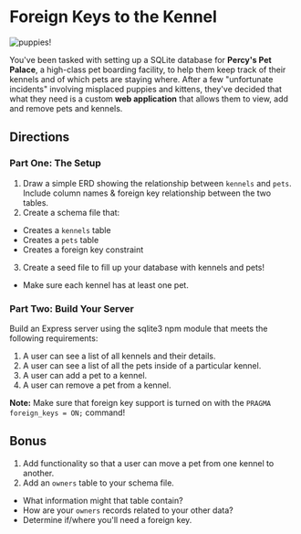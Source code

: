 # Foreign Keys to the Kennel

![puppies!](http://www.greenleafpetresort.com/wp-content/uploads/2011/11/banner_pet_boarding.jpg)

You've been tasked with setting up a SQLite database for **Percy's Pet Palace**, a high-class pet boarding facility, to help them keep track of their kennels and of which pets are staying where. After a few "unfortunate incidents" involving misplaced puppies and kittens, they've decided that what they need is a custom **web application** that allows them to view, add and remove pets and kennels.

## Directions

### Part One: The Setup

1. Draw a simple ERD showing the relationship between `kennels` and `pets`. Include column names & foreign key relationship between the two tables.
2. Create a schema file that:
  - Creates a `kennels` table
  - Creates a `pets` table
  - Creates a foreign key constraint
3. Create a seed file to fill up your database with kennels and pets!
  - Make sure each kennel has at least one pet.

### Part Two: Build Your Server

Build an Express server using the sqlite3 npm module that meets the following requirements:

1. A user can see a list of all kennels and their details.
2. A user can see a list of all the pets inside of a particular kennel.
3. A user can add a pet to a kennel.
4. A user can remove a pet from a kennel.

**Note:** Make sure that foreign key support is turned on with the `PRAGMA foreign_keys = ON;` command!

## Bonus

1. Add functionality so that a user can move a pet from one kennel to another.
2. Add an `owners` table to your schema file.
  - What information might that table contain?
  - How are your `owners` records related to your other data?
  - Determine if/where you'll need a foreign key.
